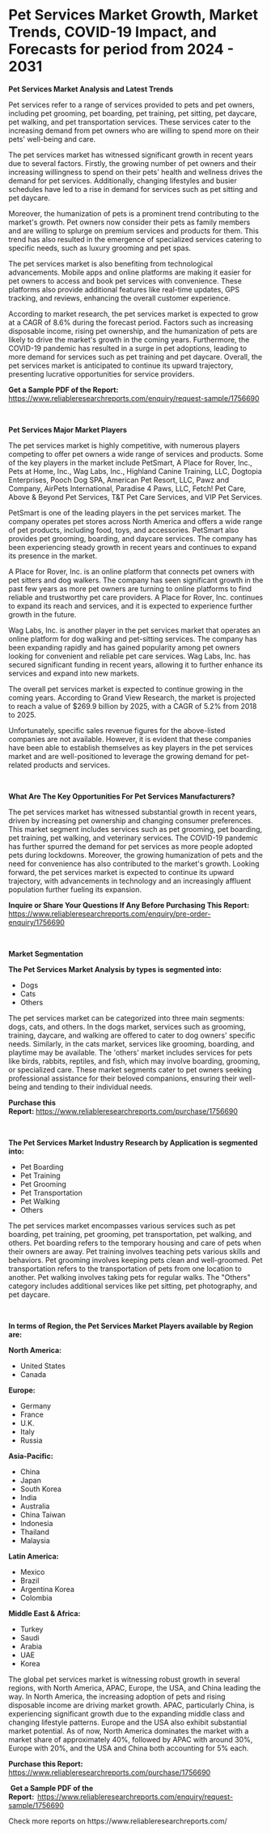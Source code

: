 <p><h1>Pet Services Market Growth, Market Trends, COVID-19 Impact, and Forecasts for period from 2024 - 2031</h1></p><p><strong>Pet Services Market Analysis and Latest Trends</strong></p>
<p><p>Pet services refer to a range of services provided to pets and pet owners, including pet grooming, pet boarding, pet training, pet sitting, pet daycare, pet walking, and pet transportation services. These services cater to the increasing demand from pet owners who are willing to spend more on their pets' well-being and care.</p><p>The pet services market has witnessed significant growth in recent years due to several factors. Firstly, the growing number of pet owners and their increasing willingness to spend on their pets' health and wellness drives the demand for pet services. Additionally, changing lifestyles and busier schedules have led to a rise in demand for services such as pet sitting and pet daycare.</p><p>Moreover, the humanization of pets is a prominent trend contributing to the market's growth. Pet owners now consider their pets as family members and are willing to splurge on premium services and products for them. This trend has also resulted in the emergence of specialized services catering to specific needs, such as luxury grooming and pet spas.</p><p>The pet services market is also benefiting from technological advancements. Mobile apps and online platforms are making it easier for pet owners to access and book pet services with convenience. These platforms also provide additional features like real-time updates, GPS tracking, and reviews, enhancing the overall customer experience.</p><p>According to market research, the pet services market is expected to grow at a CAGR of 8.6% during the forecast period. Factors such as increasing disposable income, rising pet ownership, and the humanization of pets are likely to drive the market's growth in the coming years. Furthermore, the COVID-19 pandemic has resulted in a surge in pet adoptions, leading to more demand for services such as pet training and pet daycare. Overall, the pet services market is anticipated to continue its upward trajectory, presenting lucrative opportunities for service providers.</p></p>
<p><strong>Get a Sample PDF of the Report:&nbsp;</strong> <a href="https://www.reliableresearchreports.com/enquiry/request-sample/1756690">https://www.reliableresearchreports.com/enquiry/request-sample/1756690</a></p>
<p>&nbsp;</p>
<p><strong>Pet Services Major Market Players</strong></p>
<p><p>The pet services market is highly competitive, with numerous players competing to offer pet owners a wide range of services and products. Some of the key players in the market include PetSmart, A Place for Rover, Inc., Pets at Home, Inc., Wag Labs, Inc., Highland Canine Training, LLC, Dogtopia Enterprises, Pooch Dog SPA, American Pet Resort, LLC, Pawz and Company, AirPets International, Paradise 4 Paws, LLC, Fetch! Pet Care, Above & Beyond Pet Services, T&T Pet Care Services, and VIP Pet Services.</p><p>PetSmart is one of the leading players in the pet services market. The company operates pet stores across North America and offers a wide range of pet products, including food, toys, and accessories. PetSmart also provides pet grooming, boarding, and daycare services. The company has been experiencing steady growth in recent years and continues to expand its presence in the market.</p><p>A Place for Rover, Inc. is an online platform that connects pet owners with pet sitters and dog walkers. The company has seen significant growth in the past few years as more pet owners are turning to online platforms to find reliable and trustworthy pet care providers. A Place for Rover, Inc. continues to expand its reach and services, and it is expected to experience further growth in the future.</p><p>Wag Labs, Inc. is another player in the pet services market that operates an online platform for dog walking and pet-sitting services. The company has been expanding rapidly and has gained popularity among pet owners looking for convenient and reliable pet care services. Wag Labs, Inc. has secured significant funding in recent years, allowing it to further enhance its services and expand into new markets.</p><p>The overall pet services market is expected to continue growing in the coming years. According to Grand View Research, the market is projected to reach a value of $269.9 billion by 2025, with a CAGR of 5.2% from 2018 to 2025.</p><p>Unfortunately, specific sales revenue figures for the above-listed companies are not available. However, it is evident that these companies have been able to establish themselves as key players in the pet services market and are well-positioned to leverage the growing demand for pet-related products and services.</p></p>
<p>&nbsp;</p>
<p><strong>What Are The Key Opportunities For Pet Services Manufacturers?</strong></p>
<p><p>The pet services market has witnessed substantial growth in recent years, driven by increasing pet ownership and changing consumer preferences. This market segment includes services such as pet grooming, pet boarding, pet training, pet walking, and veterinary services. The COVID-19 pandemic has further spurred the demand for pet services as more people adopted pets during lockdowns. Moreover, the growing humanization of pets and the need for convenience has also contributed to the market's growth. Looking forward, the pet services market is expected to continue its upward trajectory, with advancements in technology and an increasingly affluent population further fueling its expansion.</p></p>
<p><strong>Inquire or Share Your Questions If Any Before Purchasing This Report:</strong> <a href="https://www.reliableresearchreports.com/enquiry/pre-order-enquiry/1756690">https://www.reliableresearchreports.com/enquiry/pre-order-enquiry/1756690</a></p>
<p>&nbsp;</p>
<p><strong>Market Segmentation</strong></p>
<p><strong>The Pet Services Market Analysis by types is segmented into:</strong></p>
<p><ul><li>Dogs</li><li>Cats</li><li>Others</li></ul></p>
<p><p>The pet services market can be categorized into three main segments: dogs, cats, and others. In the dogs market, services such as grooming, training, daycare, and walking are offered to cater to dog owners' specific needs. Similarly, in the cats market, services like grooming, boarding, and playtime may be available. The 'others' market includes services for pets like birds, rabbits, reptiles, and fish, which may involve boarding, grooming, or specialized care. These market segments cater to pet owners seeking professional assistance for their beloved companions, ensuring their well-being and tending to their individual needs.</p></p>
<p><strong>Purchase this Report:&nbsp;</strong><a href="https://www.reliableresearchreports.com/purchase/1756690">https://www.reliableresearchreports.com/purchase/1756690</a></p>
<p>&nbsp;</p>
<p><strong>The Pet Services Market Industry Research by Application is segmented into:</strong></p>
<p><ul><li>Pet Boarding</li><li>Pet Training</li><li>Pet Grooming</li><li>Pet Transportation</li><li>Pet Walking</li><li>Others</li></ul></p>
<p><p>The pet services market encompasses various services such as pet boarding, pet training, pet grooming, pet transportation, pet walking, and others. Pet boarding refers to the temporary housing and care of pets when their owners are away. Pet training involves teaching pets various skills and behaviors. Pet grooming involves keeping pets clean and well-groomed. Pet transportation refers to the transportation of pets from one location to another. Pet walking involves taking pets for regular walks. The "Others" category includes additional services like pet sitting, pet photography, and pet daycare.</p></p>
<p>&nbsp;</p>
<p><strong>In terms of Region, the Pet Services Market Players available by Region are:</strong></p>
<p>
    <p> <strong> North America: </strong>
        <ul>
            <li>United States</li>
            <li>Canada</li>
        </ul>
        </p> 
    <p> <strong> Europe: </strong>
        <ul>
            <li>Germany</li>
            <li>France</li>
            <li>U.K.</li>
            <li>Italy</li>
            <li>Russia</li>
        </ul>
        </p> 
    <p> <strong> Asia-Pacific: </strong>
        <ul>
            <li>China</li>
            <li>Japan</li>
            <li>South Korea</li>
            <li>India</li>
            <li>Australia</li>
            <li>China Taiwan</li>
            <li>Indonesia</li>
            <li>Thailand</li>
            <li>Malaysia</li>
        </ul>
        </p> 
    <p> <strong> Latin America: </strong>
        <ul>
            <li>Mexico</li>
            <li>Brazil</li>
            <li>Argentina Korea</li>
            <li>Colombia</li>
        </ul>
        </p> 
    <p> <strong> Middle East & Africa: </strong>
        <ul>
            <li>Turkey</li>
            <li>Saudi</li>
            <li>Arabia</li>
            <li>UAE</li>
            <li>Korea</li>
        </ul>
    </p>
    </p>
<p><p>The global pet services market is witnessing robust growth in several regions, with North America, APAC, Europe, the USA, and China leading the way. In North America, the increasing adoption of pets and rising disposable income are driving market growth. APAC, particularly China, is experiencing significant growth due to the expanding middle class and changing lifestyle patterns. Europe and the USA also exhibit substantial market potential. As of now, North America dominates the market with a market share of approximately 40%, followed by APAC with around 30%, Europe with 20%, and the USA and China both accounting for 5% each.</p></p>
<p><strong>Purchase this Report: </strong><a href="https://www.reliableresearchreports.com/purchase/1756690">https://www.reliableresearchreports.com/purchase/1756690</a></p>
<p>&nbsp;<strong>Get a Sample PDF of the Report:&nbsp;&nbsp;</strong><a href="https://www.reliableresearchreports.com/enquiry/request-sample/1756690">https://www.reliableresearchreports.com/enquiry/request-sample/1756690</a></p>
<p><strong></strong></p>
<p>Check more reports on https://www.reliableresearchreports.com/</p>